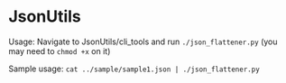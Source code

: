 # JsonUtils

Usage:
Navigate to JsonUtils/cli_tools and run `./json_flattener.py` (you may need to `chmod +x` on it)

Sample usage:
`cat ../sample/sample1.json | ./json_flattener.py`



